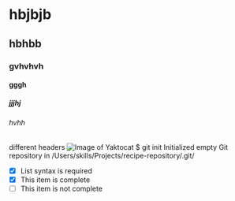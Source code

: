 # hbjbjb
## hbhbb
### gvhvhvh
#### gggh
##### jjjhj
###### hvhh
different headers
![Image of Yaktocat](https://octodex.github.com/images/yaktocat.png)
$ git init
Initialized empty Git repository in /Users/skills/Projects/recipe-repository/.git/
- [x] List syntax is required
- [x] This item is complete
- [ ] This item is not complete
